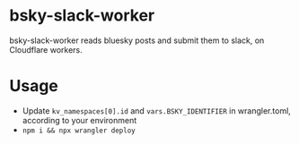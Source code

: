 bsky-slack-worker
=================

bsky-slack-worker reads bluesky posts and submit them to slack, on Cloudflare workers.

# Usage

- Update `kv_namespaces[0].id` and `vars.BSKY_IDENTIFIER` in wrangler.toml, according to your environment
- `npm i && npx wrangler deploy`
